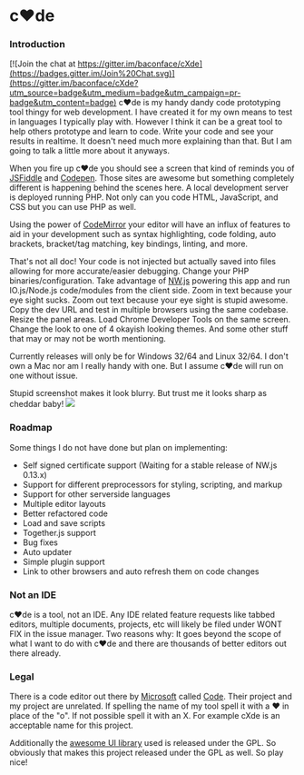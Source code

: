 # c♥de
### Introduction

[![Join the chat at https://gitter.im/baconface/cXde](https://badges.gitter.im/Join%20Chat.svg)](https://gitter.im/baconface/cXde?utm_source=badge&utm_medium=badge&utm_campaign=pr-badge&utm_content=badge)
c♥de is my handy dandy code prototyping tool thingy for web development. I have created it for my own means to test in languages I typically play with. However I think it can be a great tool to help others prototype and learn to code. Write your code and see your results in realtime. It doesn't need much more explaining than that. But I am going to talk a little more about it anyways.

When you fire up c♥de you should see a screen that kind of reminds you of [JSFiddle](http://jsfiddle.net/) and [Codepen](http://codepen.io/). Those sites are awesome but something completely different is happening behind the scenes here. A local development server is deployed running PHP. Not only can you code HTML, JavaScript, and CSS but you can use PHP as well.

Using the power of [CodeMirror](https://codemirror.net/) your editor will have an influx of features to aid in your development such as syntax highlighting, code folding, auto brackets, bracket/tag matching, key bindings, linting, and more.

That's not all doc! Your code is not injected but actually saved into files allowing for more accurate/easier debugging. Change your PHP binaries/configuration. Take advantage of [NW.js](http://nwjs.io/) powering this app and run IO.js/Node.js code/modules from the client side. Zoom in text because your eye sight sucks. Zoom out text because your eye sight is stupid awesome. Copy the dev URL and test in multiple browsers using the same codebase. Resize the panel areas. Load Chrome Developer Tools on the same screen. Change the look to one of 4 okayish looking themes. And some other stuff that may or may not be worth mentioning.

Currently releases will only be for Windows 32/64 and Linux 32/64. I don't own a Mac nor am I really handy with one. But I assume c♥de will run on one without issue.

Stupid screenshot makes it look blurry. But trust me it looks sharp as cheddar baby!
![](http://localabstract.com/uploads/codeongithub.png)

### Roadmap
Some things I do not have done but plan on implementing:
* Self signed certificate support (Waiting for a stable release of NW.js 0.13.x)
* Support for different preprocessors for styling, scripting, and markup
* Support for other serverside languages
* Multiple editor layouts
* Better refactored code
* Load and save scripts
* Together.js support
* Bug fixes
* Auto updater
* Simple plugin support
* Link to other browsers and auto refresh them on code changes

### Not an IDE
c♥de is a tool, not an IDE. Any IDE related feature requests like tabbed editors, multiple documents, projects, etc will likely be filed under WONT FIX in the issue manager. Two reasons why: It goes beyond the scope of what I want to do with c♥de and there are thousands of better editors out there already.

### Legal
There is a code editor out there by [Microsoft](https://microsoft.com/) called [Code](https://code.visualstudio.com/). Their project and my project are unrelated. If spelling the name of my tool spell it with a ♥ in place of the "o". If not possible spell it with an X. For example cXde is an acceptable name for this project.

Additionally the [awesome UI library](http://www.jeasyui.com/) used is released under the GPL. So obviously that makes this project released under the GPL as well. So play nice!
